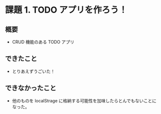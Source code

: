 # 課題 1. TODO アプリを作ろう！

## 概要

- CRUD 機能のある TODO アプリ

## できたこと

- とりあえずうごいた！

## できなかったこと

- 他のものを localStrage に格納する可能性を加味したらとんでもないことになった。
